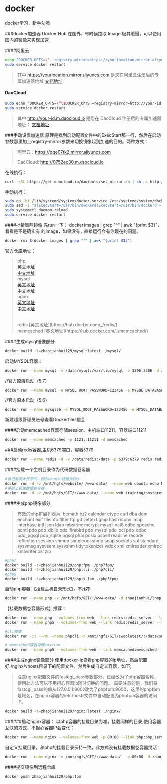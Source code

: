 # docker
docker学习，新手勿喷

###docker加速器
Docker Hub 在国外，有时候拉取 Image 极其缓慢，可以使用国内的镜像来实现加速

####阿里云
```sh
echo "DOCKER_OPTS=\"--registry-mirror=https://yourlocation.mirror.aliyuncs.com\"" | sudo tee -a /etc/default/docker
sudo service docker restart
```
> 其中 https://yourlocation.mirror.aliyuncs.com 是您在阿里云注册后的专属加速器地址
[文档地址](https://yq.aliyun.com/articles/29941)

#### DaoCloud
```sh
sudo echo “DOCKER_OPTS=\”\$DOCKER_OPTS –registry-mirror=http://your-id.m.daocloud.io -d\”” >> /etc/default/docker
sudo service docker restart
```
> 其中 http://your-id.m.daocloud.io 是您在 DaoCloud 注册后的专属加速器地址：
[文档地址](https://www.daocloud.io/)


###手动设置加速器
原理是找到启动配置文件中的ExecStart那一行，然后在启动参数那里加上registry-mirror参数来切换镜像起到加速的目的。两种方式：
> 阿里云：https://qqe07tk2.mirror.aliyuncs.com
> 
> DaoCloud: http://0752ec30.m.daocloud.io

在线执行：
```sh
curl -sSL https://get.daocloud.io/daotools/set_mirror.sh | sh -s http://0752ec30.m.daocloud.io
```

手动执行：
```sh
sudo cp -bf /lib/systemd/system/docker.service /etc/systemd/system/docker.service
sudo sed -i "s|ExecStart=/usr/bin/dockerd|ExecStart=/usr/bin/dockerd --registry-mirror=https://qqe07tk2.mirror.aliyuncs.com|g" /etc/systemd/system/docker.service
sudo systemctl daemon-reload
sudo service docker restart
```

####批量删除镜像
先run一下： docker images | grep "^" | awk "{print $3}"， 看看是不是确实有  的image，如果没有，直接运行会有你现在的问题。
```sh
docker rmi $(docker images | grep "^" | awk "{print $3}")
```

官方仓库地址：
> php           
> [英文地址](https://hub.docker.com/_/php/)              
> [中文地址](https://github.com/DaoCloud/library-image/tree/master/php)
> <br>
> mysql     
> [英文地址](https://hub.docker.com/_/mysql/)         
> [中文地址](https://github.com/DaoCloud/library-image/tree/master/mysql)
> <br>
> nginx       
> [英文地址](https://hub.docker.com/_/nginx/)          
> [中文地址](https://github.com/DaoCloud/library-image/tree/master/nginx)
> 
> <br>
> redis       
> [英文地址](https://hub.docker.com/_/redis/)
> 
> <br>
> memcached       
> [英文地址](https://hub.docker.com/_/memcached/)
> 

####生成mysql镜像部分
```sh
docker build -t=zhaojianhui129/mysql:latest ./mysql/
```
启动MYSQL容器：
```sh
docker run --name mysql -v /data/mysql:/var/lib/mysql -p 3306:3306 -d zhaojianhui129/mysql:latest
```
//官方原版启动（5.7）
```sh
docker run --name mysql -e MYSQL_ROOT_PASSWORD=123456 -e MYSQL_DATABASE=test -e MYSQL_USER=qianxun -e MYSQL_PASSWORD=123456 -v /data/mysql:/var/lib/mysql -p 3306:3306 -d mysql
```

//官方原本启动（5.6）
```sh
docker run --name mysql56 -e MYSQL_ROOT_PASSWORD=123456 -e MYSQL_DATABASE=test -e MYSQL_USER=qianxun -e MYSQL_PASSWORD=123456 -v /data/mysql56:/var/lib/mysql -p 3307:3306 -d mysql:5.6
```

新建超级管理员账号查看Dockerfiles信息

####启动memcached容器存储session，主机端口11211，容器端口11211
```sh
docker run --name memcached -p 11211:11211 -d memcached
```

###启动redis容器,主机6379端口，容器6379
```sh
docker run --name redis -d -v /data/redis:/data -p 6379:6379 redis redis-server --appendonly yes
```

####挂载一个主机目录作为代码数据卷容器
```sh
#自己脑洞大开想的，因为ubuntu镜像比较小
docker run -d -v /mnt/hgfs/website/:/www-data/ --name web ubuntu echo Data-only container for postgres
#手册上新建数据卷容器
docker run -d -v /mnt/hgfs/GIT/:/www-data/ --name web training/postgres echo Data-only container for postgres
```


####生成php镜像部分
> 有效的php扩展列表为:
> bcmath bz2 calendar ctype curl dba dom enchant exif fileinfo filter ftp gd gettext gmp hash iconv imap interbase intl json ldap mbstring mcrypt mysqli oci8 odbc opcache pcntl pdo pdo_dblib pdo_firebird pdo_mysql pdo_oci pdo_odbc pdo_pgsql pdo_sqlite pgsql phar posix pspell readline recode reflection session shmop simplexml snmp soap sockets spl standard sysvmsg sysvsem sysvshm tidy tokenizer wddx xml xmlreader xmlrpc xmlwriter xsl zip

```sh
#php7
docker build -t=zhaojianhui129/php:fpm ./php7fpm/
docker build -t=zhaojianhui129/php:cli ./php7cli/
#php5
docker build -t=zhaojianhui129/php:5-fpm ./php5fpm/
```

启动php容器
【挂载主机目录形式】，不推荐
```sh
docker run --name php -v /mnt/hgfs/GIT/:/www-data/ -d zhaojianhui/lnmp:php
```
【挂载数据卷容器形式】推荐：
```sh
docker run --name php --volumes-from web --link redis:redis_server --link mysql:mysql_server --dns=211.136.192.6 --dns=8.8.8.8 --dns=8.8.4.4 -d zhaojianhui129/php:fpm
docker run --name php5 --volumes-from web --link redis:redis_server --link mysql:mysql_server --dns=211.136.192.6 --dns=8.8.8.8 --dns=8.8.4.4 -d zhaojianhui129/php:5-fpm

#cli模式
docker run -it --rm --name phpcli -v /mnt/hgfs/GIT/swooletest/:/data/swooletest/ -w /data/swooletest/ --link redis:redis_server --link mysql:mysql_server --dns=211.136.192.6 --dns=8.8.8.8 --dns=8.8.4.4 -p 9503:9503 zhaojianhui129/php:cli php timerTick.php

# memcached容器存储session
docker run --name php5 --volumes-from web --link memcached:memcached --link mysql:mysql_server -d zhaojianhui/lnmp:php5
```



####生成nginx镜像部分
使用docker-ip查看php容器的ip地址，然后配置好./nginx/vhosts目录下的配置文件，然后生成自定义容器，如下; 
> 注意nginx配置文件的fastcgi_pass参数部分，已经改为了php容器名称，使用此方法可以不用担心容器ip随时切换的问题。
> 需要注意的是，我们将fastcgi_pass的值从127.0.0.1:9000改为了phpfpm:9000，这里的phpfpm是域名，在nginx容器的/etc/hosts文件中自动配置为phpfpm容器的访问IP。

```sh
docker build -t=zhaojianhui129/nginx:latest ./nginx/
```

######启动nginx容器：
以php容器的挂载目录为准，挂载同样的目录,使用容器互联的方式，不担心容器IP会变化：
```sh
docker run --name nginx --volumes-from web -p 80:80 --link php:php_server --link php5:php5_server -d zhaojianhui129/nginx:latest
```
自定义挂载目录，和php的挂载目录保持一致，此方式没有挂载数据卷容器灵活：
```sh
docker run --name nginx -v /mnt/hgfs/GIT/:/www-data/  -p 80:80 -d zhaojianhui129/nginx:latest
```


####提交镜像到远程仓库
```sh
docker push zhaojianhui129/php:fpm

```